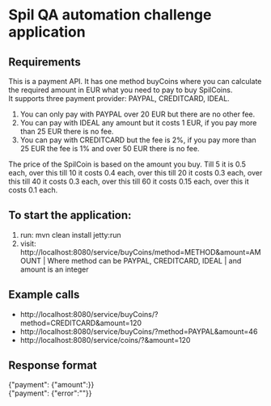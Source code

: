 # Spil QA automation challenge application

## Requirements
This is a payment API. It has one method buyCoins where you can calculate the required amount in EUR what you need to pay to buy SpilCoins.   
It supports three payment provider: PAYPAL, CREDITCARD, IDEAL.   
1. You can only pay with PAYPAL over 20 EUR but there are no other fee.
2. You can pay with IDEAL any amount but it costs 1 EUR, if you pay more than 25 EUR there is no fee.
3. You can pay with CREDITCARD but the fee is 2%, if you pay more than 25 EUR the fee is 1% and over 50 EUR there is no fee.

The price of the SpilCoin is based on the amount you buy. Till 5 it is 0.5 each, over this till 10 it costs 0.4 each, over this till 20 it costs 0.3 each, over this till 40 it costs 0.3 each, over this till 60 it costs 0.15 each, over this it costs 0.1 each.

## To start the application:
1. run: mvn clean install jetty:run
2. visit: http://localhost:8080/service/buyCoins/method=METHOD&amount=AMOUNT
| Where method can be PAYPAL, CREDITCARD, IDEAL 
| and amount is an integer

## Example calls
* http://localhost:8080/service/buyCoins/?method=CREDITCARD&amount=120
* http://localhost:8080/service/buyCoins/?method=PAYPAL&amount=46
* http://localhost:8080/service/coins/?&amount=120
## Response format
{"payment": {"amount":<CALCULATED AMOUNT>}}   
{"payment": {"error":"<ERROR MESSAGE>"}}